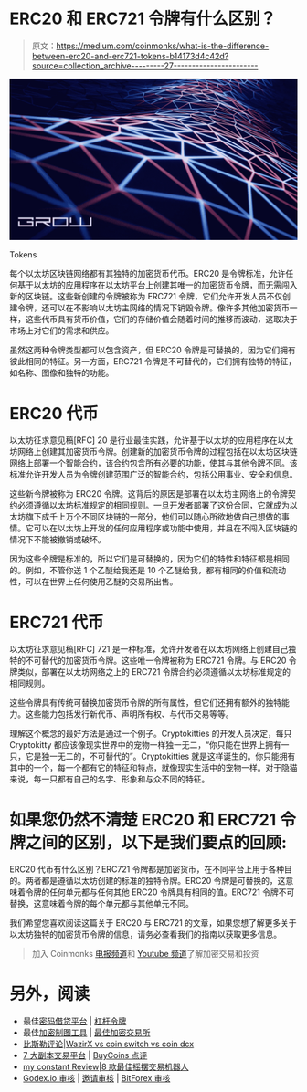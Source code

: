 # ERC20 和 ERC721 令牌有什么区别？

> 原文：<https://medium.com/coinmonks/what-is-the-difference-between-erc20-and-erc721-tokens-b14173d4c42d?source=collection_archive---------27----------------------->

![](img/d6c23a3ddc8bb34660409badd0c0035e.png)

Tokens

每个以太坊区块链网络都有其独特的加密货币代币。ERC20 是令牌标准，允许任何基于以太坊的应用程序在以太坊平台上创建其唯一的加密货币令牌，而无需闯入新的区块链。这些新创建的令牌被称为 ERC721 令牌，它们允许开发人员不仅创建令牌，还可以在不影响以太坊主网络的情况下销毁令牌。像许多其他加密货币一样，这些代币具有货币价值，它们的存储价值会随着时间的推移而波动，这取决于市场上对它们的需求和供应。

虽然这两种令牌类型都可以包含资产，但 ERC20 令牌是可替换的，因为它们拥有彼此相同的特征。另一方面，ERC721 令牌是不可替代的，它们拥有独特的特征，如名称、图像和独特的功能。

# ERC20 代币

以太坊征求意见稿[RFC] 20 是行业最佳实践，允许基于以太坊的应用程序在以太坊网络上创建其加密货币令牌。创建新的加密货币令牌的过程包括在以太坊区块链网络上部署一个智能合约，该合约包含所有必要的功能，使其与其他令牌不同。该标准允许开发人员为令牌创建范围广泛的智能合约，包括公用事业、安全和信息。

这些新令牌被称为 ERC20 令牌。这背后的原因是部署在以太坊主网络上的令牌契约必须遵循以太坊标准规定的相同规则。一旦开发者部署了这份合同，它就成为以太坊旗下成千上万个不同区块链的一部分，他们可以随心所欲地做自己想做的事情。它可以在以太坊上开发的任何应用程序或功能中使用，并且在不闯入区块链的情况下不能被撤销或破坏。

因为这些令牌是标准的，所以它们是可替换的，因为它们的特性和特征都是相同的。例如，不管你送 1 个乙醚给我还是 10 个乙醚给我，都有相同的价值和流动性，可以在世界上任何使用乙醚的交易所出售。

# ERC721 代币

以太坊征求意见稿[RFC] 721 是一种标准，允许开发者在以太坊网络上创建自己独特的不可替代的加密货币令牌。这些唯一令牌被称为 ERC721 令牌。与 ERC20 令牌类似，部署在以太坊网络之上的 ERC721 令牌合约必须遵循以太坊标准规定的相同规则。

这些令牌具有传统可替换加密货币令牌的所有属性，但它们还拥有额外的独特能力。这些能力包括发行新代币、声明所有权、与代币交易等等。

理解这个概念的最好方法是通过一个例子。Cryptokitties 的开发人员决定，每只 Cryptokitty 都应该像现实世界中的宠物一样独一无二，“你只能在世界上拥有一只，它是独一无二的，不可替代的”。Cryptokitties 就是这样诞生的。你只能拥有其中的一个，每一个都有它的特征和特点，就像现实生活中的宠物一样。对于隐猫来说，每一只都有自己的名字、形象和与众不同的特征。

# 如果您仍然不清楚 ERC20 和 ERC721 令牌之间的区别，以下是我们要点的回顾:

ERC20 代币有什么区别？ERC721 令牌都是加密货币，在不同平台上用于各种目的。两者都是遵循以太坊创建的标准的独特令牌。ERC20 令牌是可替换的，这意味着令牌的任何单元都与任何其他 ERC20 令牌具有相同的值。ERC721 令牌不可替换，这意味着令牌的每个单元都与其他单元不同。

我们希望您喜欢阅读这篇关于 ERC20 与 ERC721 的文章，如果您想了解更多关于以太坊独特的加密货币令牌的信息，请务必查看我们的指南以获取更多信息。

> 加入 Coinmonks [电报频道](https://t.me/coincodecap)和 [Youtube 频道](https://www.youtube.com/c/coinmonks/videos)了解加密交易和投资

# 另外，阅读

*   最佳[密码借贷平台](/coinmonks/top-5-crypto-lending-platforms-in-2020-that-you-need-to-know-a1b675cec3fa) | [杠杆令牌](/coinmonks/leveraged-token-3f5257808b22)
*   最佳[加密制图工具](/coinmonks/what-are-the-best-charting-platforms-for-cryptocurrency-trading-85aade584d80) | [最佳加密交易所](/coinmonks/crypto-exchange-dd2f9d6f3769)
*   [比斯勒评论](https://coincodecap.com/bitsler-review)|[WazirX vs coin switch vs coin dcx](https://coincodecap.com/wazirx-vs-coinswitch-vs-coindcx)
*   [7 大副本交易平台](https://coincodecap.com/copy-trading-platforms) | [BuyCoins 点评](https://coincodecap.com/buycoins-review)
*   [my constant Review](https://coincodecap.com/myconstant-review)|[8 款最佳摇摆交易机器人](https://coincodecap.com/best-swing-trading-bots)
*   [Godex.io 审核](/coinmonks/godex-io-review-7366086519fb) | [邀请审核](/coinmonks/invity-review-70f3030c0502) | [BitForex 审核](https://coincodecap.com/bitforex-review)